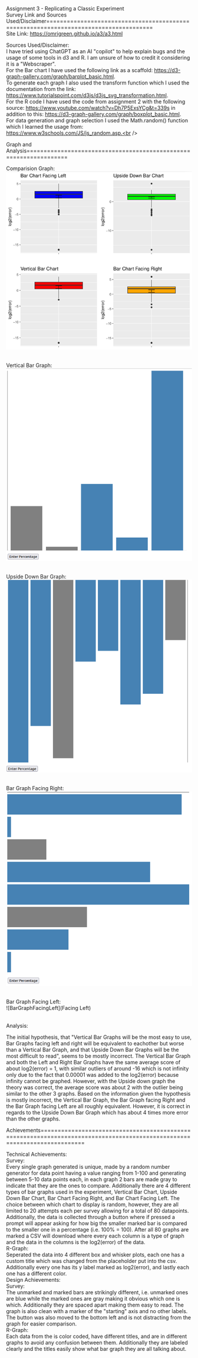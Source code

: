 Assignment 3 - Replicating a Classic Experiment  <br />
Survey Link and Sources Used/Disclaimer=====================================================================================<br />
Site Link: https://omrigreen.github.io/a3/a3.html<br />

Sources Used/Disclaimer: <br />
I have tried using ChatGPT as an AI "copilot" to help explain bugs and the usage of some tools in d3 and R. I am unsure of how to credit it considering it is a "Webscraper". <br />
For the Bar chart I have used the following link as a scaffold: https://d3-graph-gallery.com/graph/barplot_basic.html. <br />
To generate each graph I also used the transform function which I used the documentation from the link: https://www.tutorialspoint.com/d3js/d3js_svg_transformation.html. <br />
For the R code I have used the code from assignment 2 with the following source: https://www.youtube.com/watch?v=Dh7P5ExsYCg&t=339s in addition to this: https://d3-graph-gallery.com/graph/boxplot_basic.html. <br />
For data generation and graph selection I used the Math.random() function which I learned the usage from: https://www.w3schools.com/JS/js_random.asp.<br />

Graph and Analysis==================================================================<br />

Comparision Graph:<br />
![ComparisionGraph](R-Graphics.png)<br /><br />

Vertical Bar Graph:<br />
![VerticalBarGraph](VertGraph.png)<br /><br />

Upside Down Bar Graph:<br />
![UpsideDownBarGraph](UpsideDown.png)<br /><br />

Bar Graph Facing Right:<br />
![BarGraphFacingRight](FacingRight.png)<br /><br />

Bar Graph Facing Left: <br />
![BarGraphFacingLeft](Facing Left)<br /><br />

Analysis:<br />

The initial hypothesis, that "Vertical Bar Graphs will be the most easy to use, Bar Graphs facing left and right will be equivalent to eachother but worse than a Vertical Bar Graph, and that Upside Down Bar Graphs will be the most difficult to read", seems to be mostly incorrect. The Vertical Bar Graph and both the Left and Right Bar Graphs have the same average score of about log2(error) = 1, with similar outliers of around -16 which is not infinity only due to the fact that 0.00001 was added to the log2(error) because infinity cannot be graphed. However, with the Upside down graph the theory was correct, the average score was about 2 with the outlier being similar to the other 3 graphs. Based on the information given the hypothesis is mostly incorrect, the Vertical Bar Graph, the Bar Graph facing Right and the Bar Graph facing Left are all roughly equivalent. However, it is correct in regards to the Upside Down Bar Graph which has about 4 times more error than the other graphs.<br />

Achievements=========================================================================================================================<br />

Technical Achievements:<br />
    Survey:<br />
        Every single graph generated is unique, made by a random number generator for data point having a value ranging from 1-100 and generating between 5-10 data points each, in each graph 2 bars are made gray to indicate that they are the ones to compare. Additionally there are 4 different types of bar graphs used in the experiment, Vertical Bar Chart, Upside Down Bar Chart, Bar Chart Facing Right, and Bar Chart Facing Left. The choice between which chart to display is random, however, they are all limited to 20 attempts each per survey allowing for a total of 80 datapoints. Additionally, the data is collected through a button where if pressed a prompt will appear asking for how big the smaller marked bar is compared to the smaller one in a percentage (i.e. 100% = 100). After all 80 graphs are marked a CSV will download where every each column is a type of graph and the data in the columns is the log2(error) of the data.<br />
    R-Graph:<br />
        Seperated the data into 4 different box and whisker plots, each one has a custom title which was changed from the placeholder put into the csv. Additionally every one has its y label marked as log2(error), and lastly each one has a different color.<br />
Design Achievements:<br />
    Survey:<br />
        The unmarked and marked bars are strikingly different, i.e. unmarked ones are blue while the marked ones are gray making it obvious which one is which. Additionally they are spaced apart making them easy to read. The graph is also clean with a marker of the "starting" axis and no other labels. The button was also moved to the bottom left and is not distracting from the graph for easier comparison.<br />
    R-Graph:<br />
        Each data from the is color coded, have different titles, and are in different graphs to avoid any confusion between them. Additionally they are labeled clearly and the titles easily show what bar graph they are all talking about.




